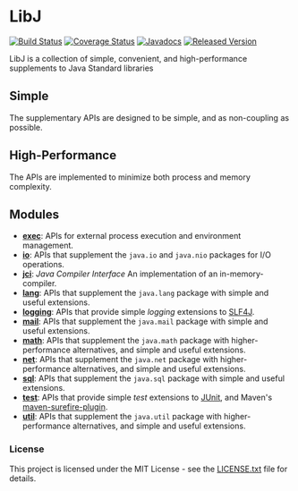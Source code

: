 # LibJ

[![Build Status](https://travis-ci.org/libj/libj.svg?1)](https://travis-ci.org/libj/libj)
[![Coverage Status](https://coveralls.io/repos/github/libj/libj/badge.svg?1)](https://coveralls.io/github/libj/libj)
[![Javadocs](https://www.javadoc.io/badge/org.libj/libj.svg?1)](https://www.javadoc.io/doc/org.libj/libj)
[![Released Version](https://img.shields.io/maven-central/v/org.libj/libj.svg?1)](https://mvnrepository.com/artifact/org.libj/libj)

LibJ is a collection of simple, convenient, and high-performance supplements to Java Standard libraries

## Simple

The supplementary APIs are designed to be simple, and as non-coupling as possible.

## High-Performance

The APIs are implemented to minimize both process and memory complexity.

## Modules

* **[exec][exec]**: APIs for external process execution and environment management.
* **[io][io]**: APIs that supplement the `java.io` and `java.nio` packages for I/O operations.
* **[jci][jci]**: _Java Compiler Interface_ An implementation of an in-memory-compiler.
* **[lang][lang]**: APIs that supplement the `java.lang` package with simple and useful extensions.
* **[logging][logging]**: APIs that provide simple _logging_ extensions to [SLF4J][slf4j].
* **[mail][mail]**: APIs that supplement the `java.mail` package with simple and useful extensions.
* **[math][math]**: APIs that supplement the `java.math` package with higher-performance alternatives, and simple and useful extensions.
* **[net][net]**: APIs that supplement the `java.net` package with higher-performance alternatives, and simple and useful extensions.
* **[sql][sql]**: APIs that supplement the `java.sql` package with simple and useful extensions.
* **[test][test]**: APIs that provide simple _test_ extensions to [JUnit][junit], and Maven's [maven-surefire-plugin][maven-surefire-plugin].
* **[util][util]**: APIs that supplement the `java.util` package with higher-performance alternatives, and simple and useful extensions.

### License

This project is licensed under the MIT License - see the [LICENSE.txt](LICENSE.txt) file for details.

[exec]: /../../../../libj/exec
[io]: /../../../../libj/io
[jci]: /../../../../libj/jci
[lang]: /../../../../libj/lang
[logging]: /../../../../libj/logging
[mail]: /../../../../libj/mail
[math]: /../../../../libj/math
[net]: /../../../../libj/net
[sql]: /../../../../libj/sql
[test]: /../../../../libj/test
[util]: /../../../../libj/util

[junit]: https://junit.org
[maven-surefire-plugin]: https://maven.apache.org/surefire/maven-surefire-plugin/
[slf4j]: https://www.slf4j.org/